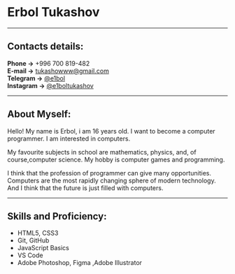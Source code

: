 # Erbol Tukashov

---

## Contacts details:

**Phone →**  +996 700 819-482               
**E-mail →**  tukashowww@gmail.com          
**Telegram →** [@e1bol](https://t.me/e1bol)   
**Instagram →** [@e1boltukashov](https://Instagram.com/e1boltukashov)

---

## About Myself:

Hello! My name is Erbol, i am 16 years old. I want to become a computer programmer. I am interested in computers.

My favourite subjects in school are mathematics, physics, and, of course,computer science. My hobby is computer games and programming.

I think that the profession of programmer can give many opportunities. Computers are the most rapidly changing sphere of modern technology. And I think that the future is just filled with computers.

---

## Skills and Proficiency:

- HTML5, CSS3
- Git, GitHub
- JavaScript Basics
- VS Code
- Adobe Photoshop, Figma ,Adobe Illustrator